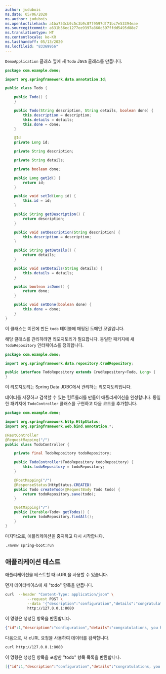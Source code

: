 ```yaml
---
author: judubois
ms.date: 05/06/2020
ms.author: judubois
ms.openlocfilehash: a1ba753cb0c5c3b9c07f9597df71bc7e53394eae
ms.sourcegitcommit: a631b36ec1277ee9397a860c597ffdd5495d88e7
ms.translationtype: HT
ms.contentlocale: ko-KR
ms.lasthandoff: 05/13/2020
ms.locfileid: "83369956"
---
```

`DemoApplication` 클래스 옆에 새 `Todo` Java 클래스를 만듭니다.

```java
package com.example.demo;

import org.springframework.data.annotation.Id;

public class Todo {

    public Todo() {
    }

    public Todo(String description, String details, boolean done) {
        this.description = description;
        this.details = details;
        this.done = done;
    }

    @Id
    private Long id;

    private String description;

    private String details;

    private boolean done;

    public Long getId() {
        return id;
    }

    public void setId(Long id) {
        this.id = id;
    }

    public String getDescription() {
        return description;
    }

    public void setDescription(String description) {
        this.description = description;
    }

    public String getDetails() {
        return details;
    }

    public void setDetails(String details) {
        this.details = details;
    }

    public boolean isDone() {
        return done;
    }

    public void setDone(boolean done) {
        this.done = done;
    }
}
```

이 클래스는 이전에 만든 `todo` 테이블에 매핑된 도메인 모델입니다.

해당 클래스를 관리하려면 리포지토리가 필요합니다. 동일한 패키지에 새 `TodoRepository` 인터페이스를 정의합니다.

```java
package com.example.demo;

import org.springframework.data.repository.CrudRepository;

public interface TodoRepository extends CrudRepository<Todo, Long> {
}
```

이 리포지토리는 Spring Data JDBC에서 관리하는 리포지토리입니다.

데이터를 저장하고 검색할 수 있는 컨트롤러를 만들어 애플리케이션을 완성합니다. 동일한 패키지에 `TodoController` 클래스를 구현하고 다음 코드를 추가합니다.

```java
package com.example.demo;

import org.springframework.http.HttpStatus;
import org.springframework.web.bind.annotation.*;

@RestController
@RequestMapping("/")
public class TodoController {

    private final TodoRepository todoRepository;

    public TodoController(TodoRepository todoRepository) {
        this.todoRepository = todoRepository;
    }

    @PostMapping("/")
    @ResponseStatus(HttpStatus.CREATED)
    public Todo createTodo(@RequestBody Todo todo) {
        return todoRepository.save(todo);
    }

    @GetMapping("/")
    public Iterable<Todo> getTodos() {
        return todoRepository.findAll();
    }
}
```

마지막으로, 애플리케이션을 중지하고 다시 시작합니다.

```bash
./mvnw spring-boot:run
```

## <a name="test-the-application"></a>애플리케이션 테스트

애플리케이션을 테스트할 때 cURL을 사용할 수 있습니다.

먼저 데이터베이스에 새 "todo" 항목을 만듭니다.

```bash
curl  --header "Content-Type: application/json" \
          --request POST \
          --data '{"description":"configuration","details":"congratulations, you have set up JDBC correctly!","done": "true"}' \
          http://127.0.0.1:8080
```

이 명령은 생성된 항목을 반환합니다.

```json
{"id":1,"description":"configuration","details":"congratulations, you have set up JDBC correctly!","done":true}
```

다음으로, 새 cURL 요청을 사용하여 데이터를 검색합니다.

```bash
curl http://127.0.0.1:8080
```

이 명령은 생성된 항목을 포함한 "todo" 항목 목록을 반환합니다.

```json
[{"id":1,"description":"configuration","details":"congratulations, you have set up JDBC correctly!","done":true}]
```
